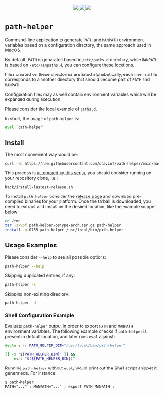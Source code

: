 <p align="center">
    <a alt="GitHub Actions CI" href="https://github.com/otaviof/path-helper/actions">
        <img src="https://github.com/otaviof/path-helper/actions/workflows/test.yaml/badge.svg">
    </a>
    <a alt="go.pkg.dev project documentation" href="https://pkg.go.dev/mod/github.com/otaviof/path-helper">
        <img src="https://img.shields.io/badge/go.pkg.dev-docs-007d9c?logo=go&logoColor=white">
    </a>
    <a alt="goreportcard.com project report" href="https://goreportcard.com/report/github.com/otaviof/path-helper">
        <img src="https://goreportcard.com/badge/github.com/otaviof/path-helper">
    </a>
</p>

# `path-helper`

Command-line application to generate `PATH` and `MANPATH` environment variables based on a configuration directory, the same approach used in MacOS.

By default, `PATH` is genarated based in `/etc/paths.d` directory, while `MANPATH` is based on `/etc/manpaths.d`, you can configure these locations.

Files created on these directories are listed alphabetically, each line in a file corresponds to a another directory that should become part of `PATH` and `MANPATH`.

Configuration files may as well contain environment variables which will be expanded during execution.

Please consider the local example of [`paths.d`](./test/paths.d).

In short, the usage of `path-helper` is:

```bash
eval `path-helper`
```

## Install

The most convenient way would be:

```sh
curl -sL https://raw.githubusercontent.com/otaviof/path-helper/main/hack/install-lastest-release.sh | sh
```

This process is [automated by this script](./hack/install-lastest-release.sh), you should consider running on your repository clone, i.e.:

```sh
hack/install-lastest-release.sh
```

To install `path-helper` consider the [release page][releaseURL] and download pre-compiled binaries for your platform. Once the tarball is downloaded, you need to extract and install on the desired location, like the example snippet below

```sh
cd /tmp
tar -zxvpf path-helper-ostype-arch.tar.gz path-helper
install -m 0755 path-helper /usr/local/bin/path-helper
```

## Usage Examples

Please consider `--help` to see all possible options:

```bash
path-helper --help
```

Skipping duplicated entries, if any:

```bash
path-helper -s
```

Skipping non-existing directory:

```bash
path-helper -d
```

### Shell Configuration Example

Evaluate `path-helper` output in order to export `PATH` and `MANPATH` environment variables. The following example checks if `path-helper` is present in default location, and later runs `eval` against:

```sh
declare -r PATH_HELPER_BIN="/usr/local/bin/path-helper"

[[ -x "${PATH_HELPER_BIN}" ]] &&
    eval "$(${PATH_HELPER_BIN})"
```

Running `path-helper` without `eval`, would print out the Shell script snippet it generateds. For instance:

```
$ path-helper
PATH="..." ; MANPATH="..." ; export PATH MANPATH ;
```

[releaseURL]: https://github.com/otaviof/path-helper/releases/tag/0.1.1
